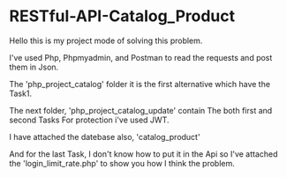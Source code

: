 # RESTful-API-Catalog_Product

Hello this is my project mode of solving this problem.

I've used Php, Phpmyadmin, and Postman to read the requests and post them in Json.

The 'php_project_catalog' folder it is the first alternative which have the Task1.

The next folder, 'php_project_catalog_update' contain The both first and second Tasks
For protection i've used JWT.

I have attached the datebase also, 'catalog_product'

And for the last Task, I don't know how to put it in the Api so I've attached the 'login_limit_rate.php' to show you 
how I think the problem.

